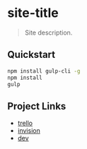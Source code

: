 # site-title
> Site description.

## Quickstart

```sh
npm install gulp-cli -g
npm install
gulp
```

## Project Links

* [trello](#)
* [invision](#)
* [dev](#)